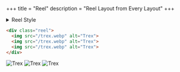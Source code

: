 +++
title = "Reel"
description = "Reel Layout from Every Layout"
+++

<details>
  <summary>Reel Style</summary>

```scss
{{ include_code(path="sass/layout/_reel.scss") }}
```
</details>

```html
<div class="reel">
  <img src="/trex.webp" alt="Trex">
  <img src="/trex.webp" alt="Trex">
  <img src="/trex.webp" alt="Trex">
</div>
```

<div class="reel">
  <img src="/trex.webp" alt="Trex">
  <img src="/trex.webp" alt="Trex">
  <img src="/trex.webp" alt="Trex">
</div>
